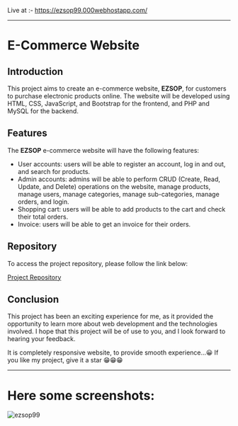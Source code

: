 Live at :- https://ezsop99.000webhostapp.com/

---
# E-Commerce Website

## Introduction

This project aims to create an e-commerce website, **EZSOP**, for customers to purchase electronic products online. The website will be developed using HTML, CSS, JavaScript, and Bootstrap for the frontend, and PHP and MySQL for the backend.

## Features

The **EZSOP** e-commerce website will have the following features:

* User accounts: users will be able to register an account, log in and out, and search for products.
* Admin accounts: admins will be able to perform CRUD (Create, Read, Update, and Delete) operations on the website, manage products, manage users, manage categories, manage sub-categories, manage orders, and login.
* Shopping cart: users will be able to add products to the cart and check their total orders.
* Invoice: users will be able to get an invoice for their orders.

## Repository

To access the project repository, please follow the link below:

[Project Repository](https://github.com/example/ezsop)

## Conclusion

This project has been an exciting experience for me, as it provided the opportunity to learn more about web development and the technologies involved. I hope that this project will be of use to you, and I look forward to hearing your feedback.


It is completely responsive website, to provide smooth experience...😀
If you like my project, give it a star 😁😁😁

---

# Here some screenshots:

![ezsop99](https://user-images.githubusercontent.com/81921291/209457912-21757110-e88f-42e3-9d92-bfc35a3a1251.png)
